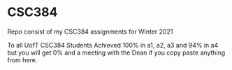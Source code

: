 # CSC384
Repo consist of my CSC384 assignments for Winter 2021

To all UofT CSC384 Students
Achieved 100% in a1, a2, a3 and 94% in a4 but you will get 0% and a meeting with the Dean if you copy paste anything from here.
